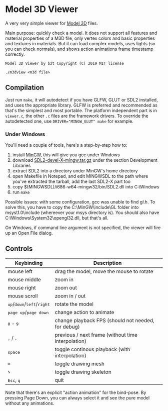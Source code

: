 Model 3D Viewer
===============

A very very simple viewer for [Model 3D](https://gitlab.com/bztsrc/model3d/blob/master/docs/m3d_format.md) files.

Main purpose: quickly check a model. It does not support all features and material properties of a M3D file, only vertex colors
and basic properties and textures in materials. But it can load complex models, uses lights (so you can check normals), and
shows action animations frame timestamp correctly.

```
Model 3D Viewer by bzt Copyright (C) 2019 MIT license

./m3dview <m3d file>
```

## Compilation

Just run `make`, it will autodetect if you have GLFW, GLUT or SDL2 installed, and uses the appropriate library. GLFW is
preferred and recommended as that's the simplest and most portable. The platform independent part is in `viewer.c`, the other
`.c` files are the framework drivers. To override the autodetected one, use `DRIVER="MINGW_GLUT" make` for example.

### Under Windows

You'll need a couple of tools, here's a step-by-step how to:
1. install [MinGW](https://osdn.net/projects/mingw/releases), this will give you gcc under Windows
2. download [SDL2-devel-X-mingw.tar.gz](http://libsdl.org/download-2.0.php) under the section Development Libraries
3. extract SDL2 into a directory under MinGW's home directory
4. open Makefile in Notepad, and edit MINGWSDL to the path where you've extracted the tarball, add the last SDL2-X part too
5. copy $(MINGWSDL)/i686-w64-mingw32/bin/SDL2.dll into C:\Windows
6. run `make`

Possible issues: with some configuration, gcc was unable to find gl.h. To solve this, you have to copy the C:\MinGW\include\GL
folder into msys\1.0\include (whereever your msys directory is). You should also have C:\Windows\System32\opengl32.dll, but
that's all.

On Windows, if command line argument is not specified, the viewer will fire up an Open File dialog.

## Controls

| Keybinding                                                     | Description                                        |
|----------------------------------------------------------------|----------------------------------------------------|
| mouse left                                                     | drag the model, move the mouse to rotate           |
| mouse middle                                                   | zoom in                                            |
| mouse right                                                    | zoom out                                           |
| mouse scroll                                                   | zoom in / out                                      |
| <kbd>up</kbd>/<kbd>down</kbd>/<kbd>left</kbd>/<kbd>right</kbd> | rotate the model                                   |
| <kbd>page up</kbd>/<kbd>page down</kbd>                        | change action to animate                           |
| <kbd>0</kbd> - <kbd>9</kbd>                                    | change playback FPS (should not needed, for debug) |
| <kbd>,</kbd> / <kbd>.</kbd>                                    | previous / next frame (without time interpolation) |
| <kbd>space</kbd>                                               | toggle continous playback (with interpolation)     |
| <kbd>m</kbd>                                                   | toggle drawing mesh                                |
| <kbd>s</kbd>                                                   | toggle drawing skeleton                            |
| <kbd>Esc</kbd>, <kbd>q</kbd>                                   | quit                                               |

Note that there's an explicit "action animation" for the bind-pose. By pressing Page Down, you can always select it and see
the pure model without any animations.


